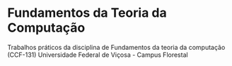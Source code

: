 # Fundamentos da Teoria da Computação 
Trabalhos práticos da disciplina de Fundamentos da teoria da computação (CCF-131) Universidade Federal de Viçosa - Campus Florestal